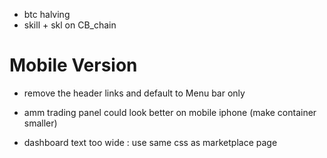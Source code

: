 - btc halving
- skill + skl on CB_chain

# Mobile Version

- remove the header links and default to Menu bar only
- amm trading panel could look better on mobile iphone (make container smaller)

- dashboard text too wide : use same css as marketplace page
